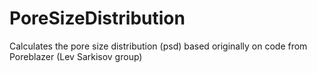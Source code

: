 # PoreSizeDistribution
Calculates the pore size distribution (psd) based originally on code from Poreblazer (Lev Sarkisov group)
